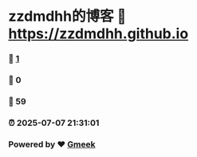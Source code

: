 # zzdmdhh的博客 :link: https://zzdmdhh.github.io 
### :page_facing_up: [1](https://zzdmdhh.github.io/tag.html) 
### :speech_balloon: 0 
### :hibiscus: 59 
### :alarm_clock: 2025-07-07 21:31:01 
### Powered by :heart: [Gmeek](https://github.com/Meekdai/Gmeek)
